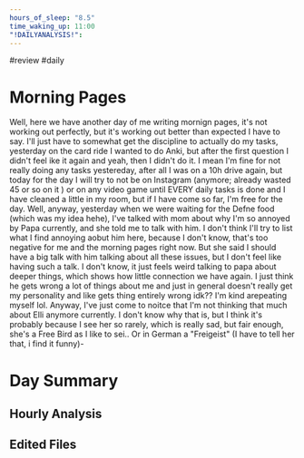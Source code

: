 ```yaml
---
hours_of_sleep: "8.5"
time_waking_up: 11:00
"!DAILYANALYSIS!":
---
```


#review #daily 
# Morning Pages
Well, here we have another day of me writing mornign pages, it's not working out perfectly, but it's working out better than expected I have to say. I'll just have to somewhat get the discipline to actually do my tasks, yesterday on the card ride I wanted to do Anki, but after the first question I didn't feel ike it again and yeah, then I didn't do it. I mean I'm fine for not really doing any tasks yestereday, after all I was on a 10h drive again, but today for the day I will try to not be on Instagram (anymore; already wasted 45 or so on it ) or on any video game until EVERY daily tasks is done and I have cleaned a little in my room, but if I have come so far, I'm free for the day. Well, anyway, yesterday when we were waiting for the Defne food (which was my idea hehe), I've talked with mom about why I'm so annoyed by Papa currently, and she told me to talk with him. I don't think I'll try to list what I find annoying aobut him here, because I don't know, that's too negative for me and the morning pages right now. But she said I should have a big talk with him talking about all these issues, but I don't feel like having such a talk. I don't know, it just feels weird talking to papa about deeper things, which shows how little connection we have again. I just think he gets wrong a lot of things about me and just in general doesn't really get my personality and like gets thing entirely wrong idk?? I'm kind arepeating myself lol. Anyway, I've just come to noitce that I'm not thinking that much about Elli anymore currently. I don't know why that is, but I think it's probably because I see her so rarely, which is really sad, but fair enough, she's a Free Bird as I like to sei.. Or in German  a "Freigeist" (I have to tell her that, i find it funny)-
# Day Summary
## Hourly Analysis

## Edited Files
